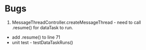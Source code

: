 #  Bugs

1. MessageThreadController.createMessageThread - need to call .resume() for dataTask to run.
- add .resume() to line 71
- unit test - testDataTaskRuns()

